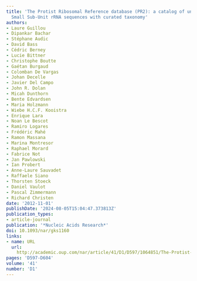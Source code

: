 ```yaml
---
title: 'The Protist Ribosomal Reference database (PR2): a catalog of unicellular eukaryote
  Small Sub-Unit rRNA sequences with curated taxonomy'
authors:
- Laure Guillou
- Dipankar Bachar
- Stéphane Audic
- David Bass
- Cédric Berney
- Lucie Bittner
- Christophe Boutte
- Gaétan Burgaud
- Colomban De Vargas
- Johan Decelle
- Javier Del Campo
- John R. Dolan
- Micah Dunthorn
- Bente Edvardsen
- Maria Holzmann
- Wiebe H.C.F. Kooistra
- Enrique Lara
- Noan Le Bescot
- Ramiro Logares
- Frédéric Mahé
- Ramon Massana
- Marina Montresor
- Raphael Morard
- Fabrice Not
- Jan Pawlowski
- Ian Probert
- Anne-Laure Sauvadet
- Raffaele Siano
- Thorsten Stoeck
- Daniel Vaulot
- Pascal Zimmermann
- Richard Christen
date: '2012-11-01'
publishDate: '2024-08-05T15:04:47.373813Z'
publication_types:
- article-journal
publication: '*Nucleic Acids Research*'
doi: 10.1093/nar/gks1160
links:
- name: URL
  url: 
    http://academic.oup.com/nar/article/41/D1/D597/1064851/The-Protist-Ribosomal-Reference-database-PR2-a
pages: 'D597-D604'
volume: '41'
number: 'D1'
---
```

